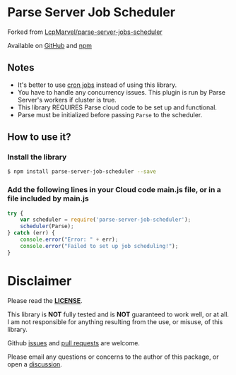 # Parse Server Job Scheduler

Forked from [LcpMarvel/parse-server-jobs-scheduler](https://github.com/LcpMarvel/parse-server-jobs-scheduler)

Available on [GitHub](https://github.com/LMBernardo/parse-server-job-scheduler) and [npm](https://www.npmjs.com/package/parse-server-job-scheduler)
## Notes
* It's better to use [cron jobs](https://docs.parseplatform.org/cloudcode/guide/#scheduling-a-job) instead of using this library.
* You have to handle any concurrency issues. This plugin is run by Parse Server's workers if cluster is true.
* This library REQUIRES Parse cloud code to be set up and functional.
* Parse must be initialized before passing `Parse` to the scheduler.
## How to use it?

### Install the library

```sh
$ npm install parse-server-job-scheduler --save
```
### Add the following lines in your Cloud code main.js file, or in a file included by main.js

```js
try {
    var scheduler = require('parse-server-job-scheduler');
    scheduler(Parse);
} catch (err) {
    console.error("Error: " + err);
    console.error("Failed to set up job scheduling!");
}
```

# Disclaimer
Please read the [**LICENSE**](./LICENSE).

This library is **NOT** fully tested and is **NOT** guaranteed to work well, or at all. I am not responsible for anything resulting from the use, or misuse, of this library.

Github [issues](https://github.com/LMBernardo/parse-server-job-scheduler/issues/new) and [pull requests](https://github.com/LMBernardo/parse-server-job-scheduler/pulls) are welcome. 

Please email any questions or concerns to the author of this package, or open a [discussion](https://github.com/LMBernardo/parse-server-job-scheduler/discussions).